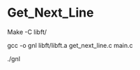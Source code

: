 # Get_Next_Line

Make -C libft/

gcc -o gnl libft/libft.a get_next_line.c main.c

./gnl <fichier a lire>
